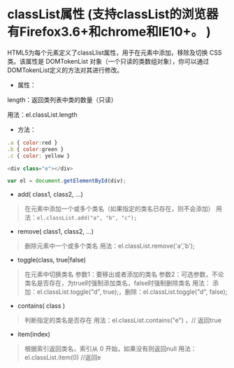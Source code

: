 # classList属性 (支持classList的浏览器有Firefox3.6+和chrome和IE10+。 )

HTML5为每个元素定义了classLlist属性，用于在元素中添加，移除及切换 CSS 类。该属性是 DOMTokenList 对象（一个只读的类数组对象），你可以通过DOMTokenList定义的方法对其进行修改。

- 属性：

length：返回类列表中类的数量（只读）

用法：el.classList.length

- 方法：

```js
.a { color:red }
.b { color:green }
.c { color: yellow }

<div class="e"></div>

var el = document.getElementById(div);
```

- add( class1, class2, ...)
> 在元素中添加一个或多个类名（如果指定的类名已存在，则不会添加） 用法：`el.classList.add("a", "b", "c");`
- remove( class1, class2, ...)
> 删除元素中一个或多个类名  用法：el.classList.remove('a','b');
- toggle(class, true|false)
> 在元素中切换类名 参数1：要移出或者添加的类名 参数2：可选参数，不论类名是否存在，为true时强制添加类名，false时强制删除类名
> 用法： 添加：el.classList.toggle("d", true);，删除：el.classList.toggle("d", false);
- contains( class )
> 判断指定的类名是否存在 用法：el.classList.contains("e")  ，// 返回true
- item(index)
> 根据索引返回类名，索引从 0 开始，如果没有则返回null  用法：el.classList.item(0)  //返回e
